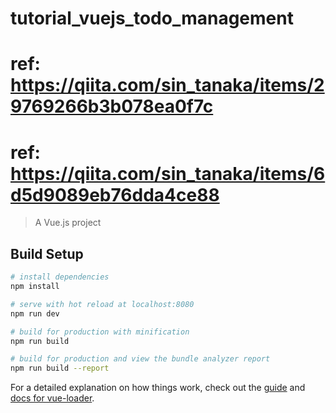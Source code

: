 # tutorial_vuejs_todo_management

# ref: https://qiita.com/sin_tanaka/items/29769266b3b078ea0f7c
# ref: https://qiita.com/sin_tanaka/items/6d5d9089eb76dda4ce88

> A Vue.js project

## Build Setup

``` bash
# install dependencies
npm install

# serve with hot reload at localhost:8080
npm run dev

# build for production with minification
npm run build

# build for production and view the bundle analyzer report
npm run build --report
```

For a detailed explanation on how things work, check out the [guide](http://vuejs-templates.github.io/webpack/) and [docs for vue-loader](http://vuejs.github.io/vue-loader).
